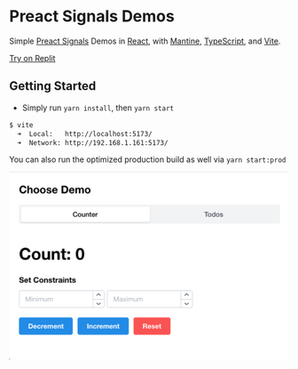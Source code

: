 # Preact Signals Demos
Simple [Preact Signals](https://preactjs.com/guide/v10/signals) Demos in [React](https://reactjs.org/), with [Mantine](https://mantine.dev/), [TypeScript](https://www.typescriptlang.org/), and [Vite](https://vitejs.dev/).

[Try on Replit](https://replit.com/@efeminella/Preact-React-Signals-Demos)

## Getting Started
- Simply run `yarn install`, then `yarn start`

```
$ vite
  ➜  Local:   http://localhost:5173/
  ➜  Network: http://192.168.1.161:5173/

```
 You can also run the optimized production build as well via `yarn start:prod`
  
<a href="http://code.ericfeminella.com/preview/signals-demo/" target="_blank">
  <img width="579" alt="demo-1" src="/assets/demo-example.png">
</a>

